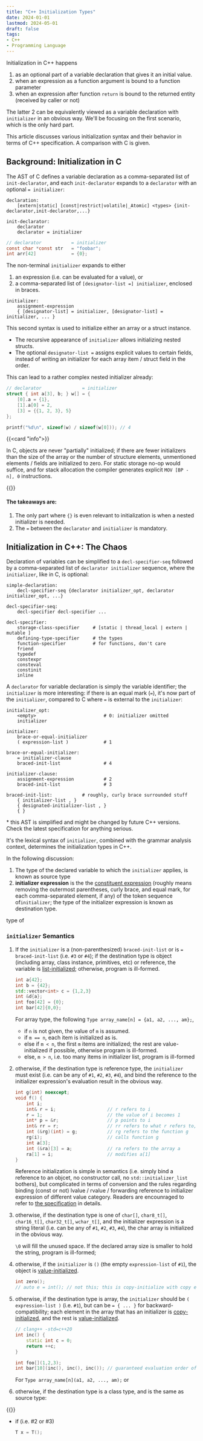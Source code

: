 ```yaml
---
title: "C++ Initialization Types"
date: 2024-01-01
lastmod: 2024-05-01
draft: false
tags:
- C++
- Programming Language
---
```


Initialization in C++ happens
1. as an optional part of a variable declaration that gives it an initial value.
2. when an expression as a function argument is bound to a function parameter
3. when an expression after function `return` is bound to the returned entity (received by caller or not)

The latter 2 can be equivalently viewed as a variable declaration with `initializer` in an obvious way.
We'll be focusing on the first scenario, which is the only hard part.

This article discusses various initialization syntax and their behavior in terms of C++ specification.
A comparison with C is given.

<!--more-->

## Background: Initialization in C

The AST of C defines a variable declaration as a comma-separated list of `init-declarator`, and each `init-declarator` expands to a `declarator` with an optional `= initializer`:

```
declaration:
    [extern|static] [const|restrict|volatile|_Atomic] <types> {init-declarator,init-declarator,...}

init-declarator:
    declarator
    declarator = initializer
```

```c
// declarator           = initializer
const char *const str   = "foobar";
int arr[42]             = {0};
```

The non-terminal `initializer` expands to either
1. an expression (i.e. can be evaluated for a value), or
2. a comma-separated list of `[designator-list =] initializer`, enclosed in braces.

```
initializer:
    assignment-expression
    { [designator-list] = initializer, [designator-list] = initializer, ... }
```

This second syntax is used to initialize either an array or a struct instance.
- The recursive appearance of `initializer` allows initializing nested structs.
- The optional `designator-list =` assigns explicit values to certain fields, instead of writing an initializer for each array item / struct field in the order.

This can lead to a rather complex nested initializer already:

```c
// declarator               = initializer
struct { int a[3], b; } w[] = {
    [0].a = {1},
    [1].a[0] = 2,
    [3] = {{1, 2, 3}, 5}
};

printf("%d\n", sizeof(w) / sizeof(w[0])); // 4
```

{{<card "info">}}

In C, objects are never "partially" initialized;
if there are fewer initializers than the size of the array or the number of structure elements, unmentioned elements / fields are initialized to zero.
For static storage no-op would suffice, and for stack allocation the compiler generates explicit `MOV [BP - n], 0` instructions.

{{</card>}}

#### The takeaways are:

1. The only part where `{}` is even relevant to initialization is when a nested initializer is needed.
2. The `=` between the `declarator` and `initializer` is mandatory.

## Initialization in C++: The Chaos

Declaration of variables can be simplified to a `decl-specifier-seq` followed by a comma-separated list of `declarator initializer` sequence, where the `initializer`, like in C, is optional:

```
simple-declaration:
    decl-specifier-seq {declarator initializer_opt, declarator initializer_opt, ...}

decl-specifier-seq:
    decl-specifier decl-specifier ...

decl-specifier:
    storage-class-specifier     # [static | thread_local | extern | mutable ]
    defining-type-specifier     # the types
    function-specifier          # for functions, don't care
    friend
    typedef
    constexpr
    consteval
    constinit
    inline
```

A `declarator` for variable declaration is simply the variable identifier;
the `initializer` is more interesting: if there is an equal mark (`=`), it's now part of the `initializer`,
compared to C where `=` is external to the `initializer`:

```
initializer_opt:
    <empty>                         # 0: initializer omitted
    initializer

initializer:
    brace-or-equal-initializer
    ( expression-list )             # 1

brace-or-equal-initializer:
    = initializer-clause
    braced-init-list                # 4

initializer-clause:
    assignment-expression           # 2
    braced-init-list                # 3

braced-init-list:           # roughly, curly brace surrounded stuff
    { initializer-list , }
    { designated-initializer-list , }
    { }
```

\* this AST is simplified and might be changed by future C++ versions. Check the latest specification for anything serious.

It's the lexical syntax of `initializer`, combined with the grammar analysis context, determines the initialization types in C++.

In the following discussion:
1. The type of the declared variable to which the `initializer` applies, is known as source type
2. **initializer expression** is the the [constituent expression](https://eel.is/c++draft/basic.exec#def:constituent_expression) (roughly means removing the outermost parentheses, curly brace, and equal mark, for each comma-separated element, if any) of the token sequence of`initializer`; the type of the initializer expression is known as destination type.

type of

### `initializer` Semantics

1. If the `initializer` is a (non-parenthesized) `braced-init-list` or is `= braced-init-list` (i.e. `#3` or `#4`); if the destination type is object (including array, class instance, primitives, etc) or reference, the variable is [list-initialized](#list-init); otherwise, program is ill-formed.

    ```c++
    int a{42};
    int b = {42};
    std::vector<int> c = {1,2,3}
    int &d{a};
    int foo[42] = {0};
    int bar[42]{0,0};
    ```

    For array type, the following  `Type array_name[n] = {a1, a2, ..., am};`,
    - if `n` is not given, the value of `m` is assumed.
    - if `m == n`, each item is initialized as is.
    - else if `m < n`, the first `m` items are initialized; the rest are value-initialized if possible, otherwise program is ill-formed.
    - else, `m > n`, i.e. too many items in initializer list, program is ill-formed

2. otherwise, if the destination type is reference type, the `initializer` must exist (i.e. can be any of `#1`, `#2`, `#3`, `#4`), and bind the reference to the initializer expression's evaluation result in the obvious way.

    ```c++
    int g(int) noexcept;
    void f() {
        int i;
        int& r = i;                   // r refers to i
        r = 1;                        // the value of i becomes 1
        int* p = &r;                  // p points to i
        int& rr = r;                  // rr refers to what r refers to, that is, to i
        int (&rg)(int) = g;           // rg refers to the function g
        rg(i);                        // calls function g
        int a[3];
        int (&ra)[3] = a;             // ra refers to the array a
        ra[1] = i;                    // modifies a[1]
    }
    ```

    Reference initialization is simple in semantics (i.e. simply bind a reference to an objcet, no constructor call, no `std::initializer_list` bothers), but complicated in terms of conversion and the rules regarding binding (const or not) lvalue / rvalue / forwarding reference to initializer expression of different value category. Readers are encounraged to refer to [the specification](https://eel.is/c++draft/dcl.init.ref) in details.

3. otherwise, if the destination type is one of `char[]`, `char8_t[]`, `char16_t[]`, `char32_t[]`, `wchar_t[]`, and the initializer expression is a string literal (i.e. can be any of `#1`, `#2`, `#3`, `#4`), the char array is initialized in the obvious way.

    `\0` will fill the unused space. If the declared array size is smaller to hold the string, program is ill-formed;

4. otherwise, if the `initializer` is `()` (the empty `expression-list` of `#1`), the object is [value-initialized](#value-init).

    ```c++
    int zero();
    // auto e = int(); // not this; this is copy-initialize with copy elision
    ```

5. otherwise, if the destination type is array, the `initializer` should be `( expression-list )` (i.e. `#1`), but can be `= { ... }` for backward-compatibility;
   each element in the array that has an initializer is [copy-initialized](#copy-init), and the rest is [value-initialized](value-init).

    ```c++
    // clang++ -std=c++20
    int inc() {
        static int c = 0;
        return ++c;
    }

    int foo[](1,2,3);
    int bar[10](inc(), inc(), inc()); // guaranteed evaluation order of 1,2,3; index [3-9] are value-initialized
    ```

    For `Type array_name[n](a1, a2, ..., am);` or 

6. otherwise, if the destination type is a class type, and is the same as source type:

{{<fold>}}

- if (i.e. #2 or #3)

    ```c++
    T x = T();
